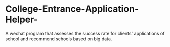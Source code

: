 # College-Entrance-Application-Helper-
A wechat program that assesses the success rate for clients' applications of school and recommend schools based on big data.
